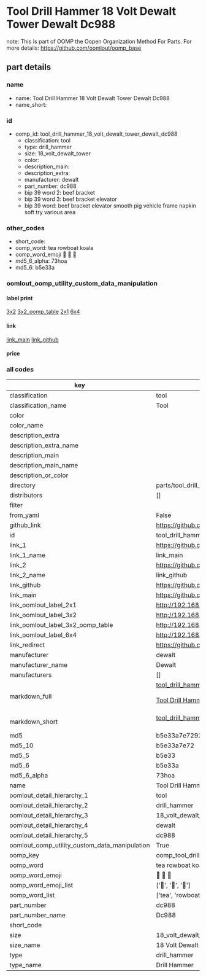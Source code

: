 # Tool Drill Hammer 18 Volt Dewalt Tower Dewalt Dc988  

note: This is part of OOMP the Oopen Organization Method For Parts. For more details: https://github.com/oomlout/oomp_base

##  part details
  







### name
* name: Tool Drill Hammer 18 Volt Dewalt Tower Dewalt Dc988
* name_short: 
### id
* oomp_id: tool_drill_hammer_18_volt_dewalt_tower_dewalt_dc988
  * classification: tool
  * type: drill_hammer
  * size: 18_volt_dewalt_tower
  * color: 
  * description_main: 
  * description_extra: 
  * manufacturer: dewalt
  * part_number: dc988
  * bip 39 word 2: beef bracket
  * bip 39 word 3: beef bracket elevator
  * bip 39 word: beef bracket elevator smooth pig vehicle frame napkin soft try various area

### other_codes
* short_code: 
* oomp_word: tea rowboat koala
* oomp_word_emoji :tea: :rowboat: :koala:
* md5_6_alpha: 73hoa
* md5_6: b5e33a






### oomlout_oomp_utility_custom_data_manipulation
#### label print
[3x2](http://192.168.1.245:1112/?label=oomp%2073hoa)
[3x2_oomp_table](http://192.168.1.108:1112/?label=oomp%2073hoa)
[2x1](http://192.168.1.242:1112/?label=oomp%2073hoa)
[6x4](http://192.168.1.55:1112/?label=oomp%2073hoa)    

#### link

[link_main](https://github.com/oomlout/oomlout_oomp_version_1_messy/tree/main/parts/tool_drill_hammer_18_volt_dewalt_tower_dewalt_dc988) [link_github](https://github.com/oomlout/oomlout_oomp_version_1_messy/tree/main/parts/tool_drill_hammer_18_volt_dewalt_tower_dewalt_dc988)                             

#### price







### all codes 
| key | value |  
| --- | --- |  
| classification | tool |  
| classification_name | Tool |  
| color |  |  
| color_name |  |  
| description_extra |  |  
| description_extra_name |  |  
| description_main |  |  
| description_main_name |  |  
| description_or_color |   |  
| directory | parts/tool_drill_hammer_18_volt_dewalt_tower_dewalt_dc988 |  
| distributors | [] |  
| filter |  |  
| from_yaml | False |  
| github_link | https://github.com/oomlout/oomlout_oomp_part_src/tree/main/parts/tool_drill_hammer_18_volt_dewalt_tower_dewalt_dc988 |  
| id | tool_drill_hammer_18_volt_dewalt_tower_dewalt_dc988 |  
| link_1 | https://github.com/oomlout/oomlout_oomp_version_1_messy/tree/main/parts/tool_drill_hammer_18_volt_dewalt_tower_dewalt_dc988 |  
| link_1_name | link_main |  
| link_2 | https://github.com/oomlout/oomlout_oomp_version_1_messy/tree/main/parts/tool_drill_hammer_18_volt_dewalt_tower_dewalt_dc988 |  
| link_2_name | link_github |  
| link_github | https://github.com/oomlout/oomlout_oomp_version_1_messy/tree/main/parts/tool_drill_hammer_18_volt_dewalt_tower_dewalt_dc988 |  
| link_main | https://github.com/oomlout/oomlout_oomp_version_1_messy/tree/main/parts/tool_drill_hammer_18_volt_dewalt_tower_dewalt_dc988 |  
| link_oomlout_label_2x1 | http://192.168.1.242:1112/?label=oomp%2073hoa |  
| link_oomlout_label_3x2 | http://192.168.1.245:1112/?label=oomp%2073hoa |  
| link_oomlout_label_3x2_oomp_table | http://192.168.1.108:1112/?label=oomp%2073hoa |  
| link_oomlout_label_6x4 | http://192.168.1.55:1112/?label=oomp%2073hoa |  
| link_redirect | https://github.com/oomlout/oomlout_oomp_version_1_messy/tree/main/parts/tool_drill_hammer_18_volt_dewalt_tower_dewalt_dc988 |  
| manufacturer | dewalt |  
| manufacturer_name | Dewalt |  
| manufacturers | [] |  
| markdown_full | [tool_drill_hammer_18_volt_dewalt_tower_dewalt_dc988](none)<br>[](none)<br>[Tool Drill Hammer 18 Volt Dewalt Tower Dewalt Dc988](none)<br><br> |  
| markdown_short | [tool_drill_hammer_18_volt_dewalt_tower_dewalt_dc988](none)<br><br> |  
| md5 | b5e33a7e7292eb93c7d24cce8fc6b0a0 |  
| md5_10 | b5e33a7e72 |  
| md5_5 | b5e33 |  
| md5_6 | b5e33a |  
| md5_6_alpha | 73hoa |  
| name | Tool Drill Hammer 18 Volt Dewalt Tower Dewalt Dc988 |  
| oomlout_detail_hierarchy_1 | tool |  
| oomlout_detail_hierarchy_2 | drill_hammer |  
| oomlout_detail_hierarchy_3 | 18_volt_dewalt_tower |  
| oomlout_detail_hierarchy_4 | dewalt |  
| oomlout_detail_hierarchy_5 | dc988 |  
| oomlout_oomp_utility_custom_data_manipulation | True |  
| oomp_key | oomp_tool_drill_hammer_18_volt_dewalt_tower_dewalt_dc988 |  
| oomp_word | tea rowboat koala |  
| oomp_word_emoji | :tea: :rowboat: :koala: |  
| oomp_word_emoji_list | [':tea:', ':rowboat:', ':koala:'] |  
| oomp_word_list | ['tea', 'rowboat', 'koala'] |  
| part_number | dc988 |  
| part_number_name | Dc988 |  
| short_code |  |  
| size | 18_volt_dewalt_tower |  
| size_name | 18 Volt Dewalt Tower |  
| type | drill_hammer |  
| type_name | Drill Hammer |  
